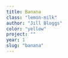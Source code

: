```yaml
---
title: Banana
class: "lemon-milk"
author: "Jill Bloggs"
color: "yellow"
project: ""
year: 1
slug: "banana"
---
```

